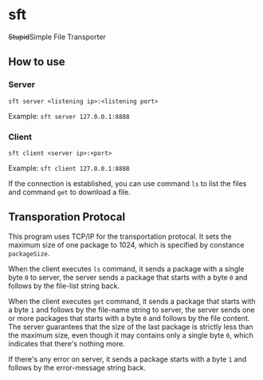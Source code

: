 # sft

<del>Stupid</del>Simple File Transporter

## How to use

### Server

`sft server <listening ip>:<listening port>`

Example: `sft server 127.0.0.1:8888`

### Client

`sft client <server ip>:<port>`

Example: `sft client 127.0.0.1:8888`

If the connection is established, you can use command `ls` to list the files and command `get` to download a file.

## Transporation Protocal

This program uses TCP/IP for the transportation protocal. It sets the maximum size of one package to 1024, which is specified by constance `packageSize`. 

When the client executes `ls` command, it sends a package with a single byte `0` to server, the server sends a package that starts with a byte `0` and follows by the file-list string back.

When the client executes `get` command, it sends a package that starts with a byte `1` and follows by the file-name string to server, the server sends one or more packages that starts with a byte `0` and follows by the file content. The server guarantees that the size of the last package is strictly less than the maximum size, even though it may contains only a single byte `0`, which indicates that there's nothing more.

If there's any error on server, it sends a package starts with a byte `1` and follows by the error-message string back.